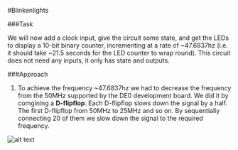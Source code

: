 #Blinkenlights

###Task

We will now add a clock input, give the circuit some state, and get the LEDs to display a 10-bit binary counter, incrementing at a rate of ~47.6837hz (i.e. it should take ~21.5 seconds for the LED counter to wrap round). This circuit does not need any inputs, it only has state and outputs.

###Approach

1. To achieve the frequency ~47.6837hz we had to decrease the frequency from the 50MHz supported by the DE0 development board. We did it by comgining a  __D-flipflop__. Each D-flipflop slows down the signal by a half. The first D-flipflop from 50MHz to 25MHz and so on. By sequentially connecting 20 of them we slow down the signal to the required frequency. 

![alt text](http://www.electronics-tutorials.ws/counter/cou2.gif?81223b)
